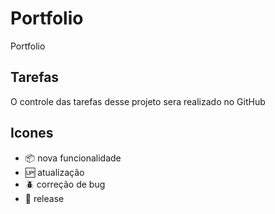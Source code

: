 # Portfolio

Portfolio 

## Tarefas 

O controle das tarefas desse projeto sera realizado no GitHub

## Icones

- :package: nova funcionalidade
- :up: atualização
- :beetle: correção de bug
- :checkered_flag: release